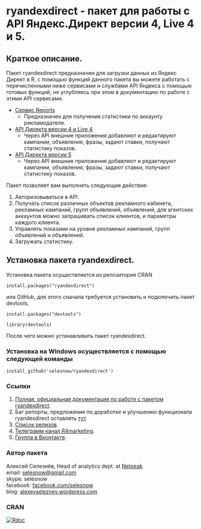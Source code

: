 
<!-- README.md is generated from README.Rmd. Please edit that file -->

# ryandexdirect - пакет для работы с API Яндекс.Директ версии 4, Live 4 и 5.

## Краткое описание.

Пакет ryandexdirect предназначен для загрузки данных из Яндекс Директ в
R, с помощью функций данного пакета вы можете работать с перечисленными
ниже сервисами и службами API Яндекса с помощью готовых функций, не
углубляясь при этом в документацию по работе с этими API сервисами.

  - [Сервис
    Reports](https://tech.yandex.ru/direct/doc/reports/reports-docpage/)
    - Предназначен для получения статистики по аккаунту рекламодателя.
  - [API Директа версии 4 и
    Live 4](https://tech.yandex.ru/direct/doc/dg-v4/concepts/About-docpage/)
    - Через API внешние приложения добавляют и редактируют кампании,
    объявления, фразы, задают ставки, получают статистику показов.
  - [API Директа
    версии 5](https://tech.yandex.ru/direct/doc/dg/concepts/about-docpage/)
    - Через API внешние приложения добавляют и редактируют кампании,
    объявления, фразы, задают ставки, получают статистику показов.

Пакет позволяет вам выполнять следующие действия:

1.  Авторизовываться в API.
2.  Получать список различных объектов рекламного кабинета, рекламных
    кампаний, групп объявлений, объявлений, для агентских аккаунтов
    можно запрашивать список клиентов, и параметры каждого клиента.
3.  Управлять показами на уровне рекламных кампаний, групп объявлений и
    объявлений.
4.  Загружать статистику.

## Установка пакета ryandexdirect.

Установка пакета осуществляется из репозитория CRAN

`install.packages("ryandexdirect")`

или GitHub, для этого сначала требуется установить и подключить пакет
devtools.

`install.packages("devtools")`

`library(devtools)`

После чего можно устанавливать пакет ryandexdirect.

### Установка на Windows осуществляется с помощью следующей команды

`install_github('selesnow/ryandexdirect')`

### Ссылки

1.  [Полная, официальная документация по работе с пакетом
    ryandexdirect](https://selesnow.github.io/ryandexdirect/).
2.  Баг репорты, предложения по доработке и улучшению функционала
    ryandexdirect оставлять
    [тут](https://github.com/selesnow/ryandexdirect/issues).
3.  [Список
    релизов](https://github.com/selesnow/ryandexdirect/releases).
4.  [Телеграмм канал R4marketing](https://t.me/R4marketing).
5.  [Группа в Вконтакте](https://vk.com/data_club).

### Автор пакета

Алексей Селезнёв, Head of analytics dept. at
[Netpeak](https://netpeak.net) <Br>email: <selesnow@gmail.com>
<Br>skype: selesnow <Br>facebook:
[facebook.com/selesnow](https://facebook.com/selesnow) <Br>blog:
[alexeyseleznev.wordpress.com](https://alexeyseleznev.wordpress.com/)

### CRAN

[![Rdoc](http://www.rdocumentation.org/badges/version/ryandexdirect)](http://www.rdocumentation.org/packages/ryandexdirect)
